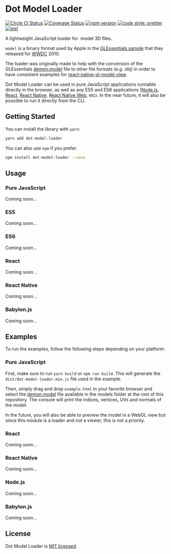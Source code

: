 # Dot Model Loader

[![Circle CI Status](https://circleci.com/gh/PatriceVignola/dot-model-loader.svg?style=shield)](https://circleci.com/gh/PatriceVignola/dot-model-loader) [![Coverage Status](https://coveralls.io/repos/github/PatriceVignola/dot-model-loader/badge.svg?branch=master)](https://coveralls.io/github/PatriceVignola/dot-model-loader?branch=master) [![npm version](https://badge.fury.io/js/dot-model-loader.svg)](https://badge.fury.io/js/dot-model-loader) [![code style: prettier](https://img.shields.io/badge/code_style-prettier-ff69b4.svg?style=flat-square)](https://github.com/prettier/prettier) [![jest](https://facebook.github.io/jest/img/jest-badge.svg)](https://github.com/facebook/jest)

A lightweight JavaScript loader for .model 3D files.

`model` is a binary format used by Apple in the [GLEssentials sample](https://developer.apple.com/library/content/samplecode/GLEssentials/Introduction/Intro.html) that they released for [WWDC](https://developer.apple.com/wwdc/) 2010.

The loader was originally made to help with the conversion of the GLEssentials [demon.model](https://github.com/PatriceVignola/dot-model-loader/blob/master/models/demon.model) file to other file formats (e.g. obj) in order to have consistent examples for [react-native-gl-model-view](https://github.com/rastapasta/react-native-gl-model-view).

Dot Model Loader can be used in pure JavaScript applications runnable directly in the browser, as well as any ES5 and ES6 applications ([Node.js](https://nodejs.org/), [React](https://reactjs.org/), [React Native](https://facebook.github.io/react-native/), [React Native Web](https://github.com/necolas/react-native-web), etc). In the near future, it will also be possible to run it directly from the CLI.

## Getting Started

You can install the library with `yarn`:
```sh
yarn add dot-model-loader
```
You can also use `npm` if you prefer:
```sh
npm install dot-model-loader --save
```

## Usage

### Pure JavaScript

Coming soon...

### ES5

Coming soon...

### ES6

Coming soon...

### React

Coming soon...

### React Native

Coming soon...

### Babylon.js

Coming soon...

## Examples

To run the examples, follow the following steps depending on your platform:

### Pure JavaScript

First, make sure to run `yarn build` or `npm run build`. This will generate the `dist/dot-model-loader.min.js` file used in the example.

Then, simply drag and drop `example.html` in your favorite browser and select the [demon.model](https://github.com/PatriceVignola/dot-model-loader/blob/master/models/demon.model) file available in the models folder at the root of this repository. The console will print the indices, vertices, UVs and normals of the model.

In the future, you will also be able to preview the model in a WebGL view but since this module is a loader and not a viewer, this is not a priority.

### React

Coming soon...

### React Native

Coming soon...

### Node.js

Coming soon...

### Babylon.js

Coming soon...

## License

Dot Model Loader is [MIT licensed](https://github.com/PatriceVignola/dot-model-loader/blob/master/LICENSE).
